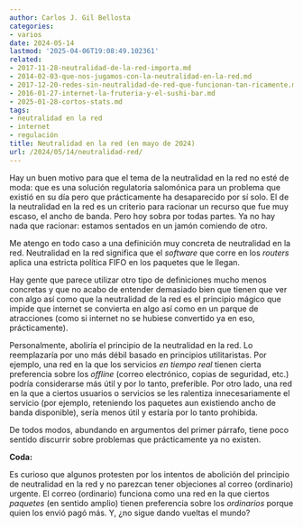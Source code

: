 ```yaml
---
author: Carlos J. Gil Bellosta
categories:
- varios
date: 2024-05-14
lastmod: '2025-04-06T19:08:49.102361'
related:
- 2017-11-28-neutralidad-de-la-red-importa.md
- 2014-02-03-que-nos-jugamos-con-la-neutralidad-en-la-red.md
- 2017-12-20-redes-sin-neutralidad-de-red-que-funcionan-tan-ricamente.md
- 2016-01-27-internet-la-fruteria-y-el-sushi-bar.md
- 2025-01-28-cortos-stats.md
tags:
- neutralidad en la red
- internet
- regulación
title: Neutralidad en la red (en mayo de 2024)
url: /2024/05/14/neutralidad-red/
---
```


Hay un buen motivo para que el tema de la neutralidad en la red no esté de moda: que es una solución regulatoria salomónica para un problema que existió en su día pero que  prácticamente ha desaparecido por sí solo. El de la neutralidad en la red es un criterio para racionar un recurso que fue muy escaso, el ancho de banda. Pero hoy sobra por todas partes. Ya no hay nada que racionar: estamos sentados en un jamón comiendo de otro.

Me atengo en todo caso a una definición muy concreta de neutralidad en la red. Neutralidad en la red significa que el _software_ que corre en los _routers_ aplica una estricta política FIFO en los paquetes que le llegan.

Hay gente que parece utilizar otro tipo de definiciones mucho menos concretas y que no acabo de entender demasiado bien que tienen que ver con algo así como que la neutralidad de la red es el principio mágico que impide que internet se convierta en algo así como en un parque de atracciones (como si internet no se hubiese convertido ya en eso, prácticamente).

Personalmente, aboliría el principio de la neutralidad en la red. Lo reemplazaría por uno más débil basado en principios utilitaristas. Por ejemplo, una red en la que los servicios _en tiempo real_ tienen cierta preferencia sobre los _offline_ (correo electrónico, copias de seguridad, etc.) podría considerarse más útil y por lo tanto, preferible. Por otro lado, una red en la que a ciertos usuarios o servicios se les ralentiza innecesariamente el servicio (por ejemplo, reteniendo los paquetes aun existiendo ancho de banda disponible), sería menos útil y estaría por lo tanto prohibida.

De todos modos, abundando en argumentos del primer párrafo, tiene poco sentido discurrir sobre problemas que prácticamente ya no existen.

**Coda:**

Es curioso que algunos protesten por los intentos de abolición del principio de neutralidad en la red y no parezcan tener objeciones al correo (ordinario) urgente. El correo (ordinario) funciona como una red en la que ciertos _paquetes_ (en sentido amplio) tienen preferencia sobre los _ordinarios_ porque quien los envió pagó más. Y, ¿no sigue dando vueltas el mundo?